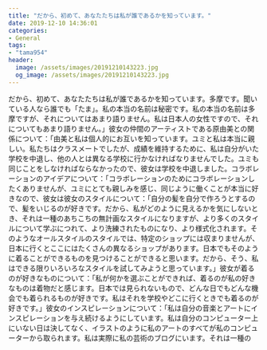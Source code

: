 ```yaml
---
title: "だから、初めて、あなたたちは私が誰であるかを知っています。"
date: 2019-12-10 14:36:01
categories:
- General
tags:
- "tama954"
header:
  image: /assets/images/20191210143223.jpg
  og_image: /assets/images/20191210143223.jpg
---
```


だから、初めて、あなたたちは私が誰であるかを知っています。多摩です。聞いている人なら誰でも「たま」。私の本当の名前は秘密です。私の本当の名前は多摩ですが、それについてはあまり語りません。私は日本人の女性ですので、それについてもあまり語りません。」彼女の仲間のアーティストである原由美との関係について：「由美と私は個人的にお互いを知っています。ユミと私は本当に親しい。私たちはクラスメートでしたが、成績を維持するために、私は自分がいた学校を中退し、他の人とは異なる学校に行かなければなりませんでした。ユミも同じことをしなければならなかったので、彼女は学校を中退しました。コラボレーションのアイデアについて：「コラボレーションのためにコラボレーションしたくありませんが、ユミにとても親しみを感じ、同じように働くことが本当に好きなので、彼女は彼女のスタイルについて：「自分の髪を自分で作ろうとするので、髪をいじるのが好きです。だから、私がどのように見えるかを気にしないとき、それは一種のあちこちの無計画なスタイルになりますが、より多くのスタイルについて学ぶにつれて、より洗練されたものになり、より様式化されます。そのようなオールスタイルのスタイルでは、特定のショップには収まりませんが、日本に行くとここにはたくさんの異なるショップがあります。日本でもそのように着ることができるものを見つけることができると思います。だから、そう、私はできる限りいろいろなスタイルを試してみようと思っています。」彼女が着るのが好きなものについて：「私が何かを選ぶことができれば、着るのが私の好きなものは着物だと感じます。日本では見られないもので、どんな日でもどんな機会でも着られるものが好きです。私はそれを学校やどこに行くときでも着るのが好きです。」彼女のインスピレーションについて：「私は自分の音楽とアートにインスピレーションを与え続けるようにしています。私は自分のコンピューター上にいない日は決してなく、イラストのように私のアートのすべてが私のコンピューターから取られます。私は実際に私の芸術のブログにいます。それは一種の
